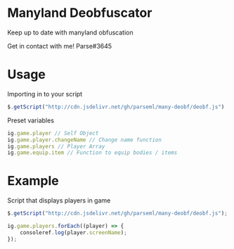 # Manyland Deobfuscator
Keep up to date with manyland obfuscation


Get in contact with me! Parse#3645

# Usage

Importing in to your script
```js
$.getScript("http://cdn.jsdelivr.net/gh/parseml/many-deobf/deobf.js")
```

Preset variables
```js
ig.game.player // Self Object
ig.game.player.changeName // Change name function
ig.game.players // Player Array
ig.game.equip.item // Function to equip bodies / items
```
# Example

Script that displays players in game
```js
$.getScript("http://cdn.jsdelivr.net/gh/parseml/many-deobf/deobf.js");

ig.game.players.forEach((player) => {
	consoleref.log(player.screenName);
});
```
